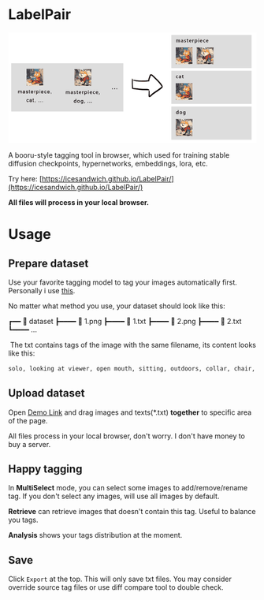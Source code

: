 # LabelPair
![banner](imgs/banner.gif)

A booru-style tagging tool in browser, which used for training stable diffusion checkpoints, hypernetworks, embeddings, lora, etc.

Try here: [https://icesandwich.github.io/LabelPair/](https://icesandwich.github.io/LabelPair/)

**All files will process in your local browser.**

# Usage
## Prepare dataset

   Use your favorite tagging model to tag your images automatically first. Personally i use [this](https://github.com/hollowstrawberry/kohya-colab/blob/main/Dataset_Maker.ipynb).

   No matter what method you use, your dataset should look like this:

   ┏━━ :open_file_folder: dataset
   ┣━━━━ :flower_playing_cards: 1.png
   ┣━━━━ :page_facing_up: 1.txt
   ┣━━━━ :flower_playing_cards: 2.png
   ┣━━━━ :page_facing_up: 2.txt
   ┗━━━━ ...

​	The txt contains tags of the image with the same filename, its content looks like this:

```txt
solo, looking at viewer, open mouth, sitting, outdoors, collar, chair, cat, orange fur, male focus, cat, cute, blush, full body, smile, :3, sunlight
```

## Upload dataset

Open [Demo Link](https://icesandwich.github.io/LabelPair/) and drag images and texts(*.txt) **together** to specific area of the page.

All files process in your local browser, don't worry. I don't have money to buy a server.

## Happy tagging

In **MultiSelect** mode, you can select some images to add/remove/rename tag. If you don't select any images, will use all images by default.

**Retrieve** can retrieve images that doesn't contain this tag. Useful to balance you tags.

**Analysis** shows your tags distribution at the moment.

## Save

Click `Export` at the top. This will only save txt files. You may consider override source tag files or use diff compare tool to double check.

 